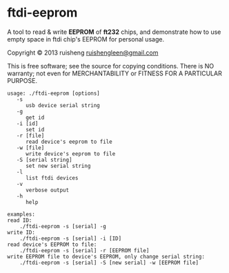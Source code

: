 
ftdi-eeprom
===========

A tool to read & write **EEPROM** of **ft232** chips, and demonstrate how to use empty space in ftdi chip's EEPROM for personal usage.

Copyright &copy; 2013 ruisheng <ruishengleen@gmail.com>

This is free software; see the source for copying conditions.  There is NO
warranty; not even for MERCHANTABILITY or FITNESS FOR A PARTICULAR PURPOSE.

	usage: ./ftdi-eeprom [options]
	   -s
		  usb device serial string
	   -g
		  get id
	   -i [id]
		  set id
	   -r [file]
		  read device's eeprom to file
	   -w [file]
		  write device's eeprom to file
	   -S [serial string]
		  set new serial string
	   -l
		  list ftdi devices
	   -v
		  verbose output
	   -h
		  help

	examples:
	read ID:
		./ftdi-eeprom -s [serial] -g
	write ID:
		./ftdi-eeprom -s [serial] -i [ID]
	read device's EEPROM to file:
		./ftdi-eeprom -s [serial] -r [EEPROM file]
	write EEPROM file to device's EEPROM, only change serial string:
		./ftdi-eeprom -s [serial] -S [new serial] -w [EEPROM file]
